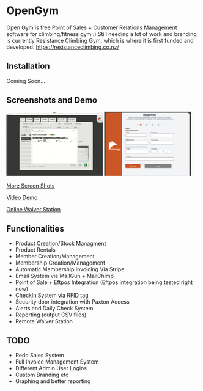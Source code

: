 # OpenGym

Open Gym is free Point of Sales + Customer Relations Management software for climbing/fitness gym :)
Still needing a lot of work and branding is currently Resistance Climbing Gym, which is where it is 
first funded and developed. https://resistanceclimbing.co.nz/

## Installation
Coming Soon...

## Screenshots and Demo

<p>
<img src="./OldScreenShot.PNG" style="width:50%">
<img src="WaiverStationScreenShot.PNG" style="width:45%">
</p>

[More Screen Shots](./ScreenShots.md)


[Video Demo](https://www.youtube.com/watch?v=DRsP95XWMsk)


[Online Waiver Station](https://resistance-waiver-station.netlify.app/)


## Functionalities 
- Product Creation/Stock Managment
- Product Rentals
- Member Creation/Management
- Membership Creation/Management
- Automatic Membership Invoicing Via Stripe
- Email System via MailGun + MailChimp
- Point of Sale + Eftpos Integration (Eftpos integration being tested right now)
- CheckIn System via RFID tag
- Security door integration with Paxton Access
- Alerts and Daily Check System
- Reporting (output CSV files)
- Remote Waiver Station

## TODO
- Redo Sales System
- Full Invoice Management System
- Different Admin User Logins
- Custom Branding etc
- Graphing and better reporting


